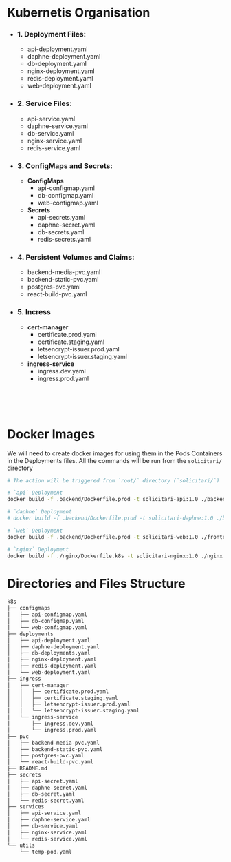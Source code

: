 # Kubernetis Organisation

* ### 1. Deployment Files:
    * api-deployment.yaml
    * daphne-deployment.yaml
    * db-deployment.yaml
    * nginx-deployment.yaml
    * redis-deployment.yaml
    * web-deployment.yaml

* ### 2. Service Files:
    * api-service.yaml
    * daphne-service.yaml
    * db-service.yaml
    * nginx-service.yaml
    * redis-service.yaml

* ### 3. ConfigMaps and Secrets:
    * **ConfigMaps**
        * api-configmap.yaml
        * db-configmap.yaml
        * web-configmap.yaml
    * **Secrets**
        * api-secrets.yaml
        * daphne-secret.yaml
        * db-secrets.yaml
        * redis-secrets.yaml

* ### 4. Persistent Volumes and Claims:
    * backend-media-pvc.yaml
    * backend-static-pvc.yaml
    * postgres-pvc.yaml
    * react-build-pvc.yaml

* ### 5. Incress
    * **cert-manager**
        * certificate.prod.yaml
        * certificate.staging.yaml
        * letsencrypt-issuer.prod.yaml
        * letsencrypt-issuer.staging.yaml
    * **ingress-service**
        * ingress.dev.yaml
        * ingress.prod.yaml
&nbsp;
<br/>
&nbsp;
<br/>
&nbsp;

# Docker Images
We will need to create docker images for using them in the Pods Containers in the Deployments files. All the commands will be run from the `solicitari/` directory

```bash
# The action will be triggered from `root/` directory (`solicitari/`)

# `api` Deployment
docker build -f .backend/Dockerfile.prod -t solicitari-api:1.0 ./backend

# `daphne` Deployment
# docker build -f .backend/Dockerfile.prod -t solicitari-daphne:1.0 ./backend

# `web` Deployment
docker build -f .backend/Dockerfile.prod -t solicitari-web:1.0 ./frontend

# `nginx` Deployment
docker build -f ./nginx/Dockerfile.k8s -t solicitari-nginx:1.0 ./nginx
```

# Directories and Files Structure

```bash
k8s
├── configmaps
│   ├── api-configmap.yaml
│   ├── db-configmap.yaml
│   └── web-configmap.yaml
├── deployments
│   ├── api-deployment.yaml
│   ├── daphne-deployment.yaml
│   ├── db-deployments.yaml
│   ├── nginx-deployment.yaml
│   ├── redis-deployment.yaml
│   └── web-deployment.yaml
├── ingress
│   ├── cert-manager
│   │   ├── certificate.prod.yaml
│   │   ├── certificate.staging.yaml
│   │   ├── letsencrypt-issuer.prod.yaml
│   │   └── letsencrypt-issuer.staging.yaml
│   └── ingress-service
│       ├── ingress.dev.yaml
│       └── ingress.prod.yaml
├── pvc
│   ├── backend-media-pvc.yaml
│   ├── backend-static-pvc.yaml
│   ├── postgres-pvc.yaml
│   └── react-build-pvc.yaml
├── README.md
├── secrets
│   ├── api-secret.yaml
│   ├── daphne-secret.yaml
│   ├── db-secret.yaml
│   └── redis-secret.yaml
├── services
│   ├── api-service.yaml
│   ├── daphne-service.yaml
│   ├── db-service.yaml
│   ├── nginx-service.yaml
│   └── redis-service.yaml
└── utils
    └── temp-pod.yaml

```

